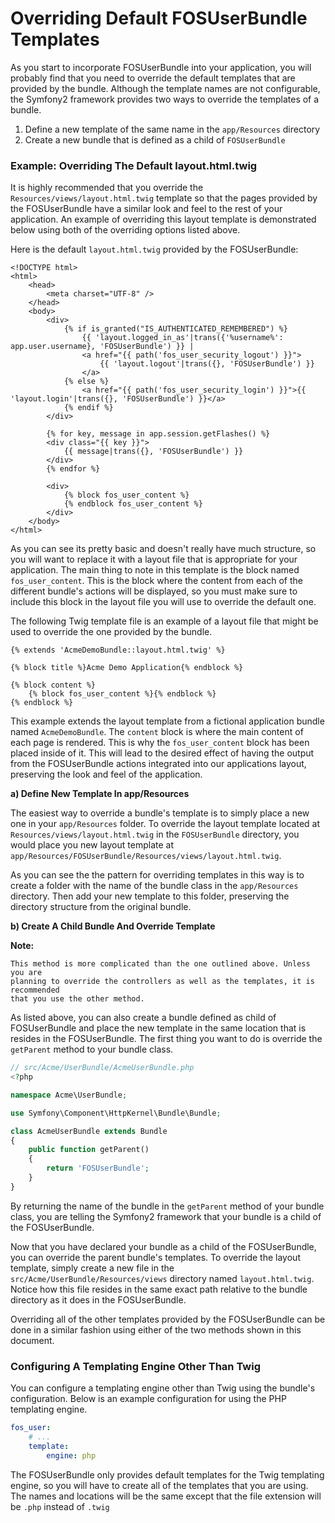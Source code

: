 Overriding Default FOSUserBundle Templates
==========================================

As you start to incorporate FOSUserBundle into your application, you will probably 
find that you need to override the default templates that are provided by 
the bundle. Although the template names are not configurable, the Symfony2 
framework provides two ways to override the templates of a bundle.

1. Define a new template of the same name in the `app/Resources` directory
2. Create a new bundle that is defined as a child of `FOSUserBundle`

### Example: Overriding The Default layout.html.twig

It is highly recommended that you override the `Resources/views/layout.html.twig` 
template so that the pages provided by the FOSUserBundle have a similar look and 
feel to the rest of your application. An example of overriding this layout template 
is demonstrated below using both of the overriding options listed above.

Here is the default `layout.html.twig` provided by the FOSUserBundle:

``` twig
<!DOCTYPE html>
<html>
    <head>
        <meta charset="UTF-8" />
    </head>
    <body>
        <div>
            {% if is_granted("IS_AUTHENTICATED_REMEMBERED") %}
                {{ 'layout.logged_in_as'|trans({'%username%': app.user.username}, 'FOSUserBundle') }} |
                <a href="{{ path('fos_user_security_logout') }}">
                    {{ 'layout.logout'|trans({}, 'FOSUserBundle') }}
                </a>
            {% else %}
                <a href="{{ path('fos_user_security_login') }}">{{ 'layout.login'|trans({}, 'FOSUserBundle') }}</a>
            {% endif %}
        </div>

        {% for key, message in app.session.getFlashes() %}
        <div class="{{ key }}">
            {{ message|trans({}, 'FOSUserBundle') }}
        </div>
        {% endfor %}

        <div>
            {% block fos_user_content %}
            {% endblock fos_user_content %}
        </div>
    </body>
</html>
```

As you can see its pretty basic and doesn't really have much structure, so you will 
want to replace it with a layout file that is appropriate for your application. The 
main thing to note in this template is the block named `fos_user_content`. This is 
the block where the content from each of the different bundle's actions will be 
displayed, so you must make sure to include this block in the layout file you will 
use to override the default one.

The following Twig template file is an example of a layout file that might be used 
to override the one provided by the bundle.

``` twig
{% extends 'AcmeDemoBundle::layout.html.twig' %}

{% block title %}Acme Demo Application{% endblock %}

{% block content %}
    {% block fos_user_content %}{% endblock %}
{% endblock %}
```

This example extends the layout template from a fictional application bundle named 
`AcmeDemoBundle`. The `content` block is where the main content of each page is rendered. 
This is why the `fos_user_content` block has been placed inside of it. This will 
lead to the desired effect of having the output from the FOSUserBundle actions 
integrated into our applications layout, preserving the look and feel of the 
application.

**a) Define New Template In app/Resources**

The easiest way to override a bundle's template is to simply place a new one in 
your `app/Resources` folder. To override the layout template located at 
`Resources/views/layout.html.twig` in the `FOSUserBundle` directory, you would place 
you new layout template at `app/Resources/FOSUserBundle/Resources/views/layout.html.twig`.

As you can see the the pattern for overriding templates in this way is to 
create a folder with the name of the bundle class in the `app/Resources` directory. 
Then add your new template to this folder, preserving the directory structure from the 
original bundle.

**b) Create A Child Bundle And Override Template**

**Note:** 

```
This method is more complicated than the one outlined above. Unless  you are 
planning to override the controllers as well as the templates, it is recommended 
that you use the other method.
```

As listed above, you can also create a bundle defined as child of FOSUserBundle 
and place the new template in the same location that is resides in the FOSUserBundle. 
The first thing you want to do is override the `getParent` method to your bundle 
class.

``` php
// src/Acme/UserBundle/AcmeUserBundle.php
<?php

namespace Acme\UserBundle;

use Symfony\Component\HttpKernel\Bundle\Bundle;

class AcmeUserBundle extends Bundle
{
    public function getParent()
    {
        return 'FOSUserBundle';
    }
}
```

By returning the name of the bundle in the `getParent` method of your bundle class, 
you are telling the Symfony2 framework that your bundle is a child of the FOSUserBundle.

Now that you have declared your bundle as a child of the FOSUserBundle, you can override 
the parent bundle's templates. To override the layout template, simply create a new file 
in the `src/Acme/UserBundle/Resources/views` directory named `layout.html.twig`. Notice 
how this file resides in the same exact path relative to the bundle directory as it 
does in the FOSUserBundle.

Overriding all of the other templates provided by the FOSUserBundle can be done 
in a similar fashion using either of the two methods shown in this document.

### Configuring A Templating Engine Other Than Twig

You can configure a templating engine other than Twig using the bundle's configuration. 
Below is an example configuration for using the PHP templating engine.

``` yaml
fos_user:
    # ...
    template:
        engine: php
```

The FOSUserBundle only provides default templates for the Twig templating engine, 
so you will have to create all of the templates that you are using. The names and 
locations will be the same except that the file extension will be `.php` instead of 
`.twig`